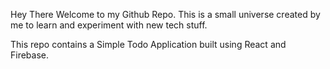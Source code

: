 Hey There Welcome to my Github Repo. This is a small universe created by me to learn and experiment with new tech stuff.

This repo contains a Simple Todo Application built using React and Firebase.

